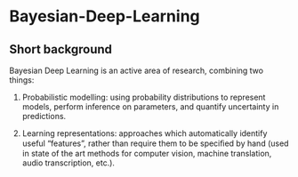# Bayesian-Deep-Learning

## Short background

Bayesian Deep Learning is an active area of research, combining two things:

1. Probabilistic modelling: using probability distributions to represent models, perform inference on parameters, and quantify uncertainty in predictions.

2. Learning representations: approaches which automatically identify useful “features”, rather than require them to be speciﬁed by hand (used in state of the art methods for computer vision, machine translation, audio transcription, etc.).
